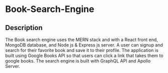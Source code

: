 # Book-Search-Engine

## Description 
The Book search engine uses the MERN stack and with a React front end, MongoDB database, and Node js & Express js server. A user can signup and search for their favorite book and save it to their profile.  The application is built using Google Books API so that users can click a link that takes them to google books. The search engine is built with GraphQL API and Apollo Server.

